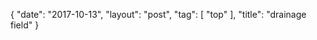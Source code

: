 {
   "date": "2017-10-13",
   "layout": "post",
   "tag": [
      "top"
   ],
   "title": "drainage field"
}


